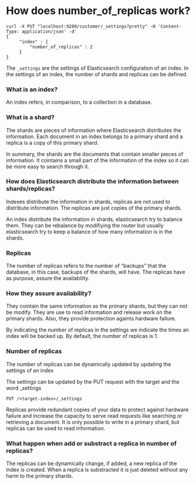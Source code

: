 # How does number_of_replicas work?  

```
curl -X PUT "localhost:9200/customer/_settings?pretty" -H 'Content-Type: application/json' -d' 
{ 
     "index" : { 
         "number_of_replicas" : 2 
     } 
}
```

The `_settings` are the settings of Elasticsearch configuration of an index. In the settings of an index, the number of shards and replicas can be defined.  

### What is an index?

An index refers, in comparison, to a collection in a database.

### What is a shard? 
The shards are pieces of information where Elasticsearch distributes the information. Each document in an index belongs to a primary shard and a replica is a copy of this primary shard.

In summary, the shards are the documents that cointain smaller pieces of information. It cointains a small part of the information of the index so it can be more easy to search through it.

### How does Elasticsearch distribute the information between shards/replicas?

Indexes distribute the information in shards, replicas are not used to distribute information. The replicas are just copies of the primary shards.

An index distribute the information in shards, elasticsearch try to balance them. They can be rebalance by modifiying the router but usually elasticsearch try to keep a balance of how many information is in the shards.

### Replicas

The number of replicas refers to the number of “backups” that the database, in this case, backups of the shards, will have. The replicas have as purpose, assure the availability. 

### How they assure availability?

They cointain the same information as the primary shards, but they can not be modify. They are use to read information and release work on the primary shards. Also, they provide protection againts hardware failure.

By indicating the number of replicas in the settings we indicate the times an index will be backed up. By default, the number of replicas is 1. 


### Number of replicas 
The number of replicas can be dynamically updated by updating the settings of an index 

The settings can be updated by the PUT request with the target and the word _settings  
```
PUT /<target-index>/_settings 
````

Replicas provide redundant copies of your data to protect against hardware failure and increase the capacity to serve read requests like searching or retrieving a document. It is only possible to write in a primary shard, but replicas can be used to read information. 

### What happen when add or substract a replica in number of replicas?
 
 The replicas can be dynamically change, if added, a new replica of the index is created.
 When a replica is substracted it is just deleted without any harm to the primary shards.
